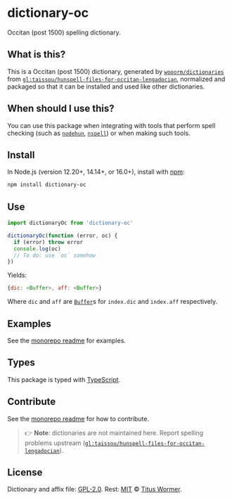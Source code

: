 # dictionary-oc

Occitan (post 1500) spelling dictionary.

## What is this?

This is a Occitan (post 1500) dictionary,
generated by [`wooorm/dictionaries`][dictionaries] from
[`gl:taissou/hunspell-files-for-occitan-lengadocian`][source],
normalized and packaged so that it can be installed and used like other
dictionaries.

## When should I use this?

You can use this package when integrating with tools that perform spell checking
(such as [`nodehun`][nodehun], [`nspell`][nspell]) or when making such tools.

## Install

In Node.js (version 12.20+, 14.14+, or 16.0+), install with [npm][]:

```sh
npm install dictionary-oc
```

## Use

```js
import dictionaryOc from 'dictionary-oc'

dictionaryOc(function (error, oc) {
  if (error) throw error
  console.log(oc)
  // To do: use `oc` somehow
})
```

Yields:

```js
{dic: <Buffer>, aff: <Buffer>}
```

Where `dic` and `aff` are [`Buffer`][buffer]s for `index.dic` and `index.aff`
respectively.

## Examples

See the [monorepo readme][dictionaries] for examples.

## Types

This package is typed with [TypeScript][].

## Contribute

See the [monorepo readme][dictionaries] for how to contribute.

> 👉 **Note**: dictionaries are not maintained here.
> Report spelling problems upstream ([`gl:taissou/hunspell-files-for-occitan-lengadocian`][source]).

## License

Dictionary and affix file: [GPL-2.0](https://github.com/wooorm/dictionaries/blob/main/dictionaries/oc/license).
Rest: [MIT][] © [Titus Wormer][home].

[hunspell]: https://hunspell.github.io

[nodehun]: https://github.com/nathanjsweet/nodehun

[nspell]: https://github.com/wooorm/nspell

[macos]: https://github.com/wooorm/dictionaries#example-use-with-macos

[source]: https://gitlab.com/taissou/hunspell-files-for-occitan-lengadocian

[npm]: https://docs.npmjs.com/cli/install

[dictionaries]: https://github.com/wooorm/dictionaries

[mit]: https://github.com/wooorm/dictionaries/blob/main/license

[buffer]: https://nodejs.org/api/buffer.html#buffer_buffer

[home]: https://wooorm.com

[typescript]: https://www.typescriptlang.org
